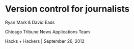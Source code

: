 # Version control for journalists

Ryan Mark & David Eads

Chicago Tribune News Applications Team

Hacks + Hackers | September 26, 2012